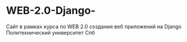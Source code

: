 # WEB-2.0-Django-
Сайт в рамках курса по  WEB 2.0 создания веб приложений на Django
Политехнический университет Спб
